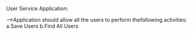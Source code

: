User Service Application:


-->Application should allow all the users to perform thefollowing activities:
	a.Save Users
	b.Find All Users





